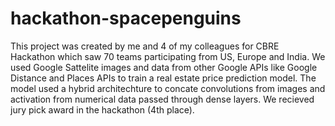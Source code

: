 # hackathon-spacepenguins
This project was created by me and 4 of my colleagues for CBRE Hackathon which saw 70 teams participating from US, Europe and India. We used Google Sattelite images and data from other Google APIs like Google Distance and Places APIs to train a real estate price prediction model. The model used a hybrid architechture to concate convolutions from images and activation from numerical data passed through dense layers. We recieved jury pick award in the hackathon (4th place).
